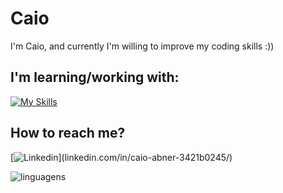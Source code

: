 # Caio
I'm Caio, and currently I'm willing to improve my coding skills :))

##  I'm learning/working with:
[![My Skills](https://skillicons.dev/icons?i=java,lua,py,css,html,js,ps,ai)](https://skillicons.dev)

##  How to reach me?
[![Linkedin](https://skillicons.dev/icons?i=linkedin,)](linkedin.com/in/caio-abner-3421b0245/)

![linguagens](https://github-readme-stats.vercel.app/api/top-langs/?username=CaioaPy&layout=compact&theme=date_night)

